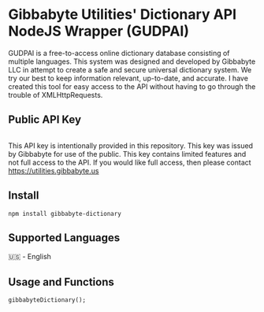 # Gibbabyte Utilities' Dictionary API NodeJS Wrapper (GUDPAI)
GUDPAI is a free-to-access online dictionary database consisting of multiple languages. This system was designed and developed by Gibbabyte LLC in attempt to create a safe and secure universal dictionary system. We try our best to keep information relevant, up-to-date, and accurate. I have created this tool for easy access to the API without having to go through the trouble of XMLHttpRequests.

## Public API Key
```
```
This API key is intentionally provided in this repository. This key was issued by Gibbabyte for use of the public. This key contains limited features and not full access to the API. If you would like full access, then please contact https://utilities.gibbabyte.us
## Install
```
npm install gibbabyte-dictionary
```
## Supported Languages
🇺🇸 - English
## Usage and Functions
```
gibbabyteDictionary();
```
